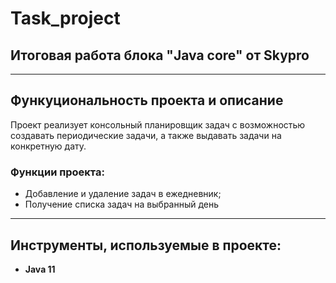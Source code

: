 # Task_project
<div>

## Итоговая работа блока "Java core" от Skypro

</div>

___

## Функуциональность проекта и описание

Проект реализует консольный планировщик задач с возможностью создавать периодические задачи, а также выдавать задачи на конкретную дату.


### Функции проекта:

- Добавление и удаление задач в ежедневник;
- Получение списка задач на выбранный день

___

## Инструменты, используемые в проекте:

* **Java 11**

 
